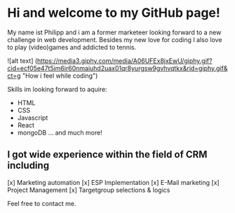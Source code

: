 # Hi and welcome to my GitHub page!

My name ist Philipp and i am a former marketeer looking forward to a new challenge in web development. Besides my new love for coding I also love to play (video)games and addicted to tennis.

![alt text] (https://media3.giphy.com/media/A06UFEx8jxEwU/giphy.gif?cid=ecf05e47t5im6ir60nmaiuhd2uax01qr8yurgsw9gvhvqtkx&rid=giphy.gif&ct=g "How i feel while coding")

Skills im looking forward to aquire:
- HTML
- CSS
- Javascript
- React
- mongoDB
... and much more!

## I got wide experience within the field of CRM including
[x] Marketing automation
[x] ESP Implementation
[x] E-Mail marketing
[x] Project Management
[x] Targetgroup selections & logics

Feel free to contact me.
